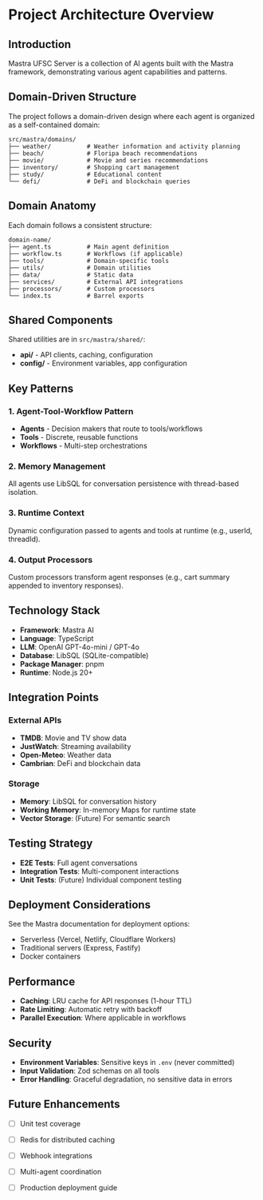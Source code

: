 # Project Architecture Overview

## Introduction

Mastra UFSC Server is a collection of AI agents built with the Mastra framework, demonstrating various agent capabilities and patterns.

## Domain-Driven Structure

The project follows a domain-driven design where each agent is organized as a self-contained domain:

```
src/mastra/domains/
├── weather/          # Weather information and activity planning
├── beach/            # Floripa beach recommendations
├── movie/            # Movie and series recommendations
├── inventory/        # Shopping cart management
├── study/            # Educational content
└── defi/             # DeFi and blockchain queries
```

## Domain Anatomy

Each domain follows a consistent structure:

```
domain-name/
├── agent.ts          # Main agent definition
├── workflow.ts       # Workflows (if applicable)
├── tools/            # Domain-specific tools
├── utils/            # Domain utilities
├── data/             # Static data
├── services/         # External API integrations
├── processors/       # Custom processors
└── index.ts          # Barrel exports
```

## Shared Components

Shared utilities are in `src/mastra/shared/`:

- **api/** - API clients, caching, configuration
- **config/** - Environment variables, app configuration

## Key Patterns

### 1. Agent-Tool-Workflow Pattern
- **Agents** - Decision makers that route to tools/workflows
- **Tools** - Discrete, reusable functions
- **Workflows** - Multi-step orchestrations

### 2. Memory Management
All agents use LibSQL for conversation persistence with thread-based isolation.

### 3. Runtime Context
Dynamic configuration passed to agents and tools at runtime (e.g., userId, threadId).

### 4. Output Processors
Custom processors transform agent responses (e.g., cart summary appended to inventory responses).

## Technology Stack

- **Framework**: Mastra AI
- **Language**: TypeScript
- **LLM**: OpenAI GPT-4o-mini / GPT-4o
- **Database**: LibSQL (SQLite-compatible)
- **Package Manager**: pnpm
- **Runtime**: Node.js 20+

## Integration Points

### External APIs
- **TMDB**: Movie and TV show data
- **JustWatch**: Streaming availability
- **Open-Meteo**: Weather data
- **Cambrian**: DeFi and blockchain data

### Storage
- **Memory**: LibSQL for conversation history
- **Working Memory**: In-memory Maps for runtime state
- **Vector Storage**: (Future) For semantic search

## Testing Strategy

- **E2E Tests**: Full agent conversations
- **Integration Tests**: Multi-component interactions
- **Unit Tests**: (Future) Individual component testing

## Deployment Considerations

See the Mastra documentation for deployment options:
- Serverless (Vercel, Netlify, Cloudflare Workers)
- Traditional servers (Express, Fastify)
- Docker containers

## Performance

- **Caching**: LRU cache for API responses (1-hour TTL)
- **Rate Limiting**: Automatic retry with backoff
- **Parallel Execution**: Where applicable in workflows

## Security

- **Environment Variables**: Sensitive keys in `.env` (never committed)
- **Input Validation**: Zod schemas on all tools
- **Error Handling**: Graceful degradation, no sensitive data in errors

## Future Enhancements

- [ ] Unit test coverage
- [ ] Redis for distributed caching
- [ ] Webhook integrations
- [ ] Multi-agent coordination
- [ ] Production deployment guide

